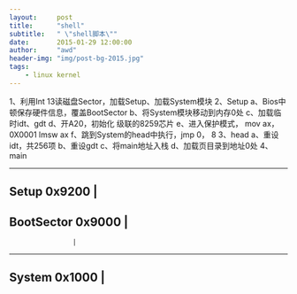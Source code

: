```yaml
---
layout:     post
title:      "shell"
subtitle:   " \"shell脚本\""
date:       2015-01-29 12:00:00
author:     "awd"
header-img: "img/post-bg-2015.jpg"
tags:
    - linux kernel
---
```

1、利用Int 13读磁盘Sector，加载Setup、加载System模块
2、Setup
	a、Bios中顿保存硬件信息，覆盖BootSector
	b、将System模块移动到内存0处
	c、加载临时idt、gdt
	d、开A20，初始化 级联的8259芯片
	e、进入保护模式，
					mov ax， 0X0001
					lmsw ax
	f、跳到System的head中执行，jmp 0， 8
3、head
	a、重设idt，共256项
	b、重设gdt
	c、将main地址入栈
	d、加载页目录到地址0处
4、main



--------------------
Setup		0x9200	|
--------------------
BootSector  0x9000	|
--------------------
					|
--------------------
System		0x1000	|
--------------------



